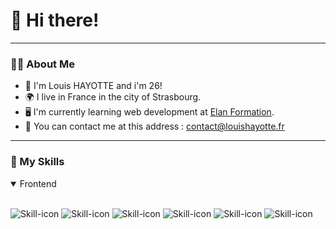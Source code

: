# 👋 Hi there! 
---

### 🧑‍💻 About Me
- 📰 I'm Louis HAYOTTE and i'm 26!
- 🌍 I live in France in the city of Strasbourg.
- 🖥️ I'm currently learning web development at [Elan Formation](https://elan-formation.fr).
- 🚀 You can contact me at this address : contact@louishayotte.fr

---

### 🌟 My Skills
<details open>
<summary>Frontend</summary>
<br>
	
![Skill-icon](https://img.icons8.com/color/48/html-5--v1.png)
![Skill-icon](https://img.icons8.com/fluency/48/css3.png)
![Skill-icon](https://img.icons8.com/color/48/javascript--v1.png)
![Skill-icon](https://img.icons8.com/office/40/react.png)
![Skill-icon](https://img.icons8.com/doodle/48/svetle.png)
![Skill-icon](https://img.icons8.com/nolan/48/astro.png)

</details>


